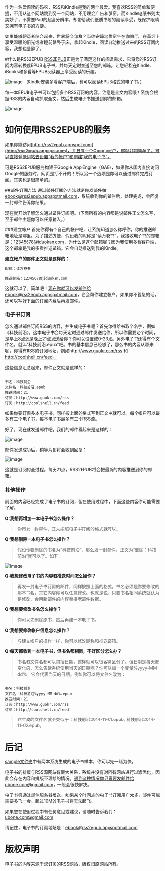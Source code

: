 作为一名爱阅读的码农，RSS和Kindle是我的两个最爱。我喜欢RSS的简单和便捷，不用从这个网站跳到另一个网站，不用理会广告和弹窗。而Kindle电纸书则太美妙了，不需要Pad的超高分辨率，却带给我们纸质书般的阅读享受，既保护眼睛又拥有电子书的方便。

如果能够将两者结合起来，世界将会怎样？当你安静地靠窗坐在咖啡厅、在草坪上享受温暖的阳光或者睡前静卧于床，拿起Kindle，阅读自动推送过来的RSS订阅内容，我想也是醉了。

#什么是RSS2EPUB
[RSS2EPUB](http://rss2epub.appspot.com)正是为了满足这样的阅读需求，它将您的RSS订阅内容转换成EPUB电子书，并每天定时推送至您的邮箱。让您轻松在Kindle、iBooks和多看等EPUB阅读器上享受阅读的乐趣。

![image](https://raw.githubusercontent.com/meixuesong/rss2epub/master/resource/images/rss2epub-intro.jpg)
（Kindle安装多看客户端后，也可以阅读EPUB格式的电子书。）
	
每一本EPUB电子书可以包括多个RSS订阅的内容，注意是全文内容哦！系统会根据RSS的内容自动抓取全文，然后生成电子书推送到你的邮箱。

![image](https://raw.githubusercontent.com/meixuesong/rss2epub/master/resource/images/book3rss.jpg)

# 如何使用RSS2EPUB的服务
如果你能访问[http://rss2epub.appspot.com](http://rss2epub.appspot.com)，并且有一个Google帐户，那就非常简单了。可以直接登录网站去设置“我的帐户”和创建“我的电子书”。

可是RSS2EPUB服务构建于Google App Engine（GAE），如果你从国内直接访问Google的服务时，网页是打不开的！所以另一个选项是你可以通过邮件完成订阅。其实也是很简单的。
 
##邮件订阅方法
通过邮件订阅的方法就是你发邮件给ebook@rss2epub.appspotmail.com，系统收到你的邮件后，处理完成，会回复一封邮件告诉你结果。

现在就开始了解怎么通过邮件订阅吧。（下面所有的内容都是说邮件正文怎么写，至于邮件主题你可以任意输入。）

###建立帐户
首先你得有个自己的帐户吧，让系统知道怎么称呼你，你的推送邮箱地址是哪里。为了描述方便，假设我的昵称是“读万卷书”，我接收电子书的邮箱是：12345678@iduokan.com，为什么是这个邮箱呢？因为我使用多看客户端，这个邮箱是我的多看推送邮箱。它会自动推送到我的Kindle。

**建立帐户的邮件正文就是这样的：**

```
昵称：读万卷书

推送邮箱：12345678@iduokan.com

```

这就可以了，简单吧！现在你就可以发邮件给ebook@rss2epub.appspotmail.com，它会帮你建立帐户。如果你不着急的话，还可以写好下面的订阅内容后再发邮件。

### 电子书订阅
怎么通过邮件订阅RSS的内容，并生成电子书呢？首先你得给书取个名字，例如《科技前沿》。这本电子书会每天定时通过邮件发送给你，所以你需要定个时间，是早上8点还是晚上21点发送给你？你可以设置成0-23点。另外电子书还得有个文件名，就叫“科技前沿.epub”吧。书的基本信息已经够了，那么书的内容从哪来呢，你得有RSS的订阅地址，例如http://www.guokr.com/rss 和 http://coolshell.cn/feed。

这些信息汇总起来，邮件正文就是这样的：

```

书名：科技前沿
文件名：科技前沿.epub
推送时间：21
订阅：http://www.guokr.com/rss
订阅：http://coolshell.cn/feed

```

如果你要订阅多本电子书，同样按上面的格式写到正文中就可以。每个帐户可以最多有三个电子书，每本电子书最多有三个RSS源。

好了，现在就发送邮件吧，我们的邮件看起来是这样的：

![image](https://raw.githubusercontent.com/meixuesong/rss2epub/master/resource/images/emailbook.jpg)

邮件发送成功后，稍等片刻将会收到回复：

![image](https://raw.githubusercontent.com/meixuesong/rss2epub/master/resource/images/emailbookreply.jpg)

这就是订阅的全过程。每天21点，RSS2EPUB将会把最新的内容推送到你的邮箱。

### 其他操作
前面的内容已经完成了电子书的订阅，但在使用过程中，下面这些内容你可能需要了解。

**Q:我想再增加一本电子书怎么操作？**

>你再发一封邮件，正文按照电子书订阅的格式就可以。

**Q:我想删除一本电子书怎么操作？**
>假设你要删除的书名为“科技前沿”，那么发一封邮件，正文为“删除：科技前沿”就可以了。如下：

![image](https://raw.githubusercontent.com/meixuesong/rss2epub/master/resource/images/deletebook.jpg)

**Q:我想修改电子书的内容和推送时间怎么操作？**

>再发一封电子书订阅的邮件，同样按照上面的格式。书名必须是你要修改的那本书名，其它内容你可以任意修改。也就是说，只要书名相同系统就认为是修改，会用新邮件的内容替换老邮件数据。

**Q:我想要修改书名怎么操作？**

>你可以先删除原书，然后再建一本电子书。

**Q:我想要修改帐户信息怎么操作？**
>与建立帐户的操作一样，你可以修改昵称和推送邮箱。

**Q:每天都收到一本电子书，但书名都相同，不好区分怎么办？**

>书名和文件名都可以包括日期，这样就可以很容易区分了。但日期是每天都变化的，怎么告诉系统使用当天的日期呢？你可以加一个变量%yyyy-MM-dd%，它会代表当天的日期。例如你可以将文件名改为：

```

书名：科技前沿
文件名：科技前沿%yyyy-MM-dd%.epub
推送时间：21
订阅：http://www.guokr.com/rss
订阅：http://coolshell.cn/feed

```

>它生成的文件名就会类似于：科技前沿2014-11-01.epub, 科技前沿2014-11-02.epub。


# 后记
[sample文件夹](https://github.com/meixuesong/rss2epub/tree/master/sample)中有两本系统生成的电子书样本，你可以先一睹为快。

电子书的排版与RSS源网站有很大关系，系统并没有对所有网站进行过滤优化，因此会存在内容和排版不理想的情况。遇到这种情况你只需要发邮件给ubone.com@gmail.com，一般会很快解决。

电子书将通过邮件服务器发送，如果某个时间点的电子书订阅用户太多，邮件可能需要多飞一会。超过10M的电子书将无法起飞。

如果您在使用过程中有任何意见或建议，请随时告诉我们：ubone.com@gmail.com

请记住，电子书的订阅地址是：ebook@rss2epub.appspotmail.com

# 版权声明
电子书的内容来源于您订阅的RSS网站，版权归原网站所有。

